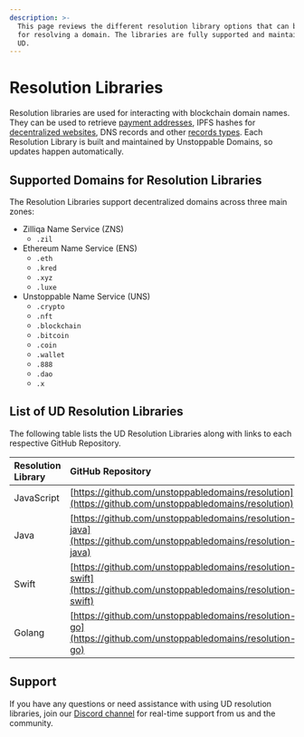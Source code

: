 ```yaml
---
description: >-
  This page reviews the different resolution library options that can be used
  for resolving a domain. The libraries are fully supported and maintained by
  UD.
---
```


# Resolution Libraries

Resolution libraries are used for interacting with blockchain domain names. They can be used to retrieve [payment addresses](../send-and-receive-crypto-payments/crypto-payments.md), IPFS hashes for [decentralized websites](../build-a-decentralized-website/overview-of-ipfs-and-d-websites.md), DNS records and other [records types](../domain-registry-essentials/records-reference.md). Each Resolution Library is built and maintained by Unstoppable Domains, so updates happen automatically. 

## Supported Domains for Resolution Libraries

The Resolution Libraries support decentralized domains across three main zones:

* Zilliqa Name Service \(ZNS\)
  * `.zil`
* Ethereum Name Service \(ENS\)
  * `.eth`
  * `.kred`
  * `.xyz`
  * `.luxe`
* Unstoppable Name Service \(UNS\)
  * `.crypto`
  * `.nft`
  * `.blockchain`
  * `.bitcoin`
  * `.coin`
  * `.wallet`
  * `.888`
  * `.dao`
  * `.x`

## List of UD Resolution Libraries

The following table lists the UD Resolution Libraries along with links to each respective GitHub Repository.

| Resolution Library | GitHub Repository |
| :--- | :--- |
| JavaScript | [https://github.com/unstoppabledomains/resolution](https://github.com/unstoppabledomains/resolution) |
| Java | [https://github.com/unstoppabledomains/resolution-java](https://github.com/unstoppabledomains/resolution-java) |
| Swift | [https://github.com/unstoppabledomains/resolution-swift](https://github.com/unstoppabledomains/resolution-swift) |
| Golang | [https://github.com/unstoppabledomains/resolution-go](https://github.com/unstoppabledomains/resolution-go) |

## Support

If you have any questions or need assistance with using UD resolution libraries, join our [Discord channel](https://discord.gg/b6ZVxSZ9Hn) for real-time support from us and the community.



